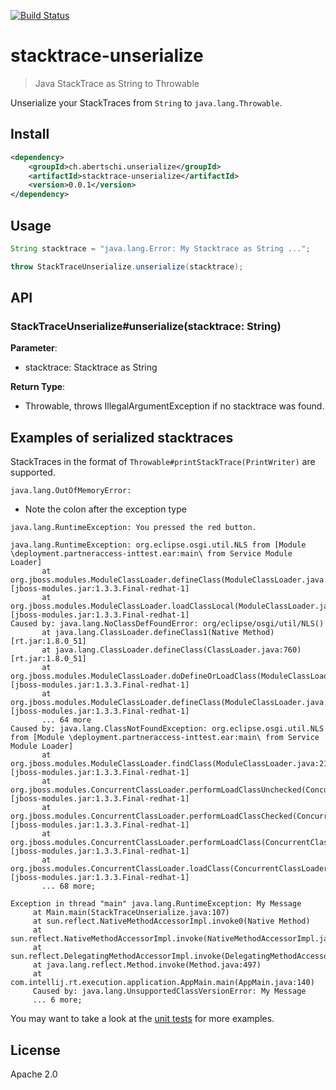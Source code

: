 [![Build Status](https://travis-ci.org/abertschi/stacktrace-unserialize.svg?branch=master)](https://travis-ci.org/abertschi/stacktrace-unserialize)

# stacktrace-unserialize

> Java StackTrace as String to Throwable

Unserialize your StackTraces from `String` to `java.lang.Throwable`.

## Install
```xml
<dependency>
    <groupId>ch.abertschi.unserialize</groupId>
    <artifactId>stacktrace-unserialize</artifactId>
    <version>0.0.1</version>
</dependency>    
```

## Usage
```java
String stacktrace = "java.lang.Error: My Stacktrace as String ...";

throw StackTraceUnserialize.unserialize(stacktrace);
```

## API
### StackTraceUnserialize\#unserialize(stacktrace: String)

**Parameter**:  

- stacktrace: Stacktrace as String

**Return Type**:

- Throwable, throws IllegalArgumentException if no stacktrace was found.

## Examples of serialized stacktraces

StackTraces in the format of `Throwable#printStackTrace(PrintWriter)` are supported.

```
java.lang.OutOfMemoryError:
```
- Note the colon after the exception type

```
java.lang.RuntimeException: You pressed the red button.
```

```
java.lang.RuntimeException: org.eclipse.osgi.util.NLS from [Module \deployment.partneraccess-inttest.ear:main\ from Service Module Loader]
       at org.jboss.modules.ModuleClassLoader.defineClass(ModuleClassLoader.java:487) [jboss-modules.jar:1.3.3.Final-redhat-1] 
       at org.jboss.modules.ModuleClassLoader.loadClassLocal(ModuleClassLoader.java:277) [jboss-modules.jar:1.3.3.Final-redhat-1] 
Caused by: java.lang.NoClassDefFoundError: org/eclipse/osgi/util/NLS() 
       at java.lang.ClassLoader.defineClass1(Native Method) [rt.jar:1.8.0_51] 
       at java.lang.ClassLoader.defineClass(ClassLoader.java:760) [rt.jar:1.8.0_51] 
       at org.jboss.modules.ModuleClassLoader.doDefineOrLoadClass(ModuleClassLoader.java:361) [jboss-modules.jar:1.3.3.Final-redhat-1] 
       at org.jboss.modules.ModuleClassLoader.defineClass(ModuleClassLoader.java:482) [jboss-modules.jar:1.3.3.Final-redhat-1] 
       ... 64 more
Caused by: java.lang.ClassNotFoundException: org.eclipse.osgi.util.NLS from [Module \deployment.partneraccess-inttest.ear:main\ from Service Module Loader] 
       at org.jboss.modules.ModuleClassLoader.findClass(ModuleClassLoader.java:213) [jboss-modules.jar:1.3.3.Final-redhat-1] 
       at org.jboss.modules.ConcurrentClassLoader.performLoadClassUnchecked(ConcurrentClassLoader.java:459) [jboss-modules.jar:1.3.3.Final-redhat-1] 
       at org.jboss.modules.ConcurrentClassLoader.performLoadClassChecked(ConcurrentClassLoader.java:408) [jboss-modules.jar:1.3.3.Final-redhat-1] 
       at org.jboss.modules.ConcurrentClassLoader.performLoadClass(ConcurrentClassLoader.java:389) [jboss-modules.jar:1.3.3.Final-redhat-1] 
       at org.jboss.modules.ConcurrentClassLoader.loadClass(ConcurrentClassLoader.java:134) [jboss-modules.jar:1.3.3.Final-redhat-1] 
       ... 68 more;
```

```
Exception in thread "main" java.lang.RuntimeException: My Message 
     at Main.main(StackTraceUnserialize.java:107) 
     at sun.reflect.NativeMethodAccessorImpl.invoke0(Native Method) 
     at sun.reflect.NativeMethodAccessorImpl.invoke(NativeMethodAccessorImpl.java:62) 
     at sun.reflect.DelegatingMethodAccessorImpl.invoke(DelegatingMethodAccessorImpl.java:43) 
     at java.lang.reflect.Method.invoke(Method.java:497) 
     at com.intellij.rt.execution.application.AppMain.main(AppMain.java:140) 
     Caused by: java.lang.UnsupportedClassVersionError: My Message
     ... 6 more;
```

You may want to take a look at the [unit tests](https://github.com/abertschi/stacktrace-unserialize/blob/master/src/test/java/ch/abertschi/unserialize/StackTraceUnserializeTest.java) for more examples.

## License
Apache 2.0
